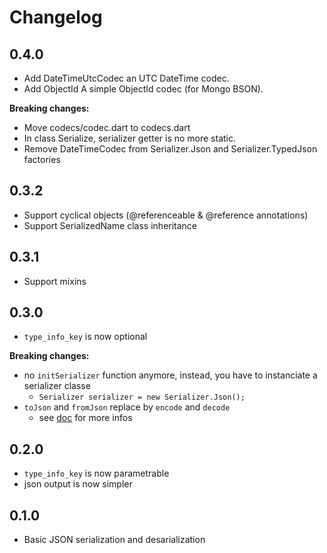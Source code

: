 # Changelog

## 0.4.0

- Add DateTimeUtcCodec an UTC DateTime codec.
- Add ObjectId A simple ObjectId codec (for Mongo BSON).

**Breaking changes:**

- Move codecs/codec.dart to codecs.dart
- In class Serialize, serializer getter is no more static.
- Remove DateTimeCodec from Serializer.Json and Serializer.TypedJson factories

## 0.3.2
- Support cyclical objects (@referenceable & @reference annotations)
- Support SerializedName class inheritance

## 0.3.1
- Support mixins

## 0.3.0
- `type_info_key` is now optional

**Breaking changes:**

- no `initSerializer` function anymore, instead, you have to instanciate a serializer classe
    * `Serializer serializer = new Serializer.Json();`
- `toJson` and `fromJson` replace by `encode` and `decode`
    * see [doc](https://www.dartdocs.org/documentation/serializer/0.2.1/) for more infos

## 0.2.0
- `type_info_key` is now parametrable
- json output is now simpler

## 0.1.0
- Basic JSON serialization and desarialization
